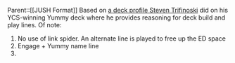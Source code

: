 Parent::[[JUSH Format]]
Based on [a deck profile Steven Trifinoski](https://www.youtube.com/watch?v=IX1SLC6SBg8) did on his YCS-winning Yummy deck where he provides reasoning for deck build and play lines. Of note:
1. No use of link spider. An alternate line is played to free up the ED space
2. Engage + Yummy name line
3. 